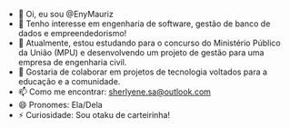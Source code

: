 - 👋 Oi, eu sou @EnyMauriz
- 👀 Tenho interesse em engenharia de software, gestão de banco de dados e empreendedorismo!
- 🌱 Atualmente, estou estudando para o concurso do Ministério Público da União (MPU) e desenvolvendo um projeto de gestão para uma empresa de engenharia civil.
- 💞️ Gostaria de colaborar em projetos de tecnologia voltados para a educação e a comunidade.
- 📫 Como me encontrar: sherlyene.sa@outlook.com
- 😄 Pronomes: Ela/Dela
- ⚡ Curiosidade: Sou otaku de carteirinha!

<!---
EnyMauriz/EnyMauriz é um repositório ✨ especial ✨ porque o `README.md` (este arquivo) aparece no seu perfil do GitHub.
Você pode clicar no link de Visualização para ver as alterações.
--->
